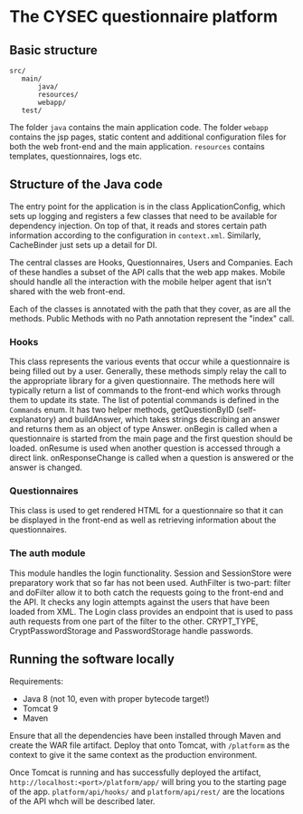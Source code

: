 # The CYSEC questionnaire platform

## Basic structure

```
src/
   main/
       java/
       resources/
       webapp/
   test/
```

The folder `java` contains the main application code.
The folder `webapp` contains the jsp pages, static content and additional configuration files for both the web front-end and the main application.
`resources` contains templates, questionnaires, logs etc.

## Structure of the Java code

The entry point for the application is in the class ApplicationConfig, which sets up logging and registers a few classes that need to be available for dependency injection.
On top of that, it reads and stores certain path information according to the configuration in `context.xml`. Similarly, CacheBinder just sets up a detail for DI.

The central classes are Hooks, Questionnaires, Users and Companies. Each of these handles a subset of the API calls that the web app makes. Mobile should handle all the interaction with the mobile helper agent that isn't shared with the web front-end. 

Each of the classes is annotated with the path that they cover, as are all the methods. Public Methods with no Path annotation represent the "index" call.

### Hooks
This class represents the various events that occur while a questionnaire is being filled out by a user. Generally, these methods simply relay the call to the appropriate library for a given questionnaire. The methods here will typically return a list of commands to the front-end which works through them to update its state. The list of potential commands is defined in the `Commands` enum.
It has two helper methods, getQuestionByID (self-explanatory) and buildAnswer, which takes strings describing an answer and returns them as an object of type Answer.
onBegin is called when a questionnaire is started from the main page and the first question should be loaded.
onResume is used when another question is accessed through a direct link.
onResponseChange is called when a question is answered or the answer is changed.

### Questionnaires

This class is used to get rendered HTML for a questionnaire so that it can be displayed in the front-end as well as retrieving information about the questionnaires.

### The auth module

This module handles the login functionality. Session and SessionStore were preparatory work that so far has not been used.
AuthFilter is two-part: filter and doFilter allow it to both catch the requests going to the front-end and the API. It checks any login attempts against the users that have been loaded from XML. The Login class provides an endpoint that is used to pass auth requests from one part of the filter to the other.
CRYPT_TYPE, CryptPasswordStorage and PasswordStorage handle passwords.

## Running the software locally

Requirements:

* Java 8 (not 10, even with proper bytecode target!)
* Tomcat 9
* Maven

Ensure that all the dependencies have been installed through Maven and create the WAR file artifact. Deploy that onto Tomcat, with `/platform` as the context to give it the same context as the production environment.

Once Tomcat is running and has successfully deployed the artifact, `http://localhost:<port>/platform/app/` will bring you to the starting page of the app. `platform/api/hooks/` and `platform/api/rest/` are the locations of the API whch will be described later.
